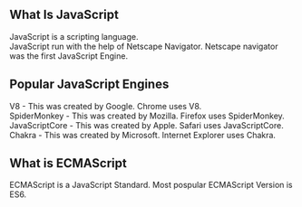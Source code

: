## What Is JavaScript 
JavaScript is a scripting language.  
JavaScript run with the help of Netscape Navigator.
Netscape navigator was the first JavaScript Engine.

## Popular JavaScript Engines
V8 - This was created by Google. Chrome uses V8.  
SpiderMonkey - This was created by Mozilla. Firefox uses SpiderMonkey.
JavaScriptCore - This was created by Apple. Safari uses JavaScriptCore.
Chakra - This was created by Microsoft. Internet Explorer uses Chakra.

## What is ECMAScript
ECMAScript is a JavaScript Standard. 
Most pospular ECMAScript Version is ES6.

